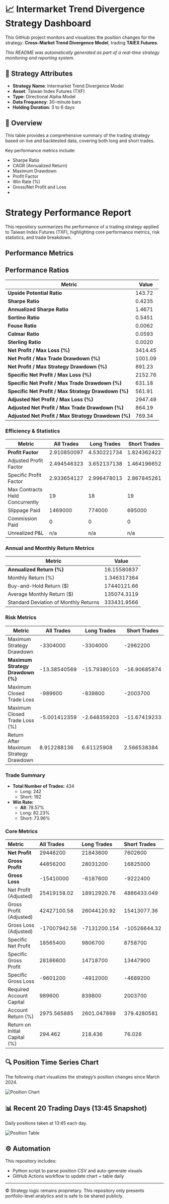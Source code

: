 # 📈 Intermarket Trend Divergence Strategy Dashboard

This GitHub project monitors and visualizes the position changes for the strategy: **Cross-Market Trend Divergence Model**, trading **TAIEX Futures**.

*This README was automatically generated as part of a real-time strategy monitoring and reporting system.*

## 📌 Strategy Attributes

- **Strategy Name**: Intermarket Trend Divergence Model  
- **Asset**: Taiwan Index Futures (TXF)    
- **Type**: Directional Alpha Model  
- **Data Frequency**: 30-minute bars  
- **Holding Duration**: 3 to 6 days

## 📌 Overview

This table provides a comprehensive summary of the trading strategy based on live and backtested data, covering both long and short trades.

Key performance metrics include:
- Sharpe Ratio
- CAGR (Annualized Return)
- Maximum Drawdown
- Profit Factor
- Win Rate (%)
- Gross/Net Profit and Loss
- 
# Strategy Performance Report

This repository summarizes the performance of a trading strategy applied to Taiwan Index Futures (TXF), highlighting core performance metrics, risk statistics, and trade breakdown.

## Performance Metrics
## Performance Ratios

| Metric                                                             | Value         |
|--------------------------------------------------------------------|---------------|
| **Upside Potential Ratio**                                         | 143.72        |
| **Sharpe Ratio**                                                   | 0.4235        |
| **Annualized Sharpe Ratio**                                        | 1.4671        |
| **Sortino Ratio**                                                  | 0.5451        |
| **Fouse Ratio**                                                    | 0.0062        |
| **Calmar Ratio**                                                   | 0.0593        |
| **Sterling Ratio**                                                 | 0.0020        |
| **Net Profit / Max Loss (%)**                                      | 3414.45       |
| **Net Profit / Max Trade Drawdown (%)**                            | 1001.09       |
| **Net Profit / Max Strategy Drawdown (%)**                         | 891.23        |
| **Specific Net Profit / Max Loss (%)**                             | 2152.76       |
| **Specific Net Profit / Max Trade Drawdown (%)**                   | 631.18        |
| **Specific Net Profit / Max Strategy Drawdown (%)**                | 561.91        |
| **Adjusted Net Profit / Max Loss (%)**                             | 2947.49       |
| **Adjusted Net Profit / Max Trade Drawdown (%)**                   | 864.19        |
| **Adjusted Net Profit / Max Strategy Drawdown (%)**                | 769.34        |

### Efficiency & Statistics

| Metric                                  | All Trades   | Long Trades   | Short Trades   |
|----------------------------------------|--------------|---------------|----------------|
| **Profit Factor**                          | 2.910850097  | 4.530221734   | 1.824362422    |
| Adjusted Profit Factor                 | 2.494546323  | 3.652137138   | 1.464196652    |
| Specific Profit Factor                 | 2.933654127  | 2.996478013   | 2.867845261    |
| Max Contracts Held Concurrently        | 19           | 18            | 19             |
| Slippage Paid                          | 1469000      | 774000        | 695000         |
| Commission Paid                        | 0            | 0             | 0              |
| Unrealized P&L                         | n/a          | n/a           | n/a            |

### Annual and Monthly Return Metrics

| Metric                                  | Value        |
|----------------------------------------|--------------|
| **Annualized Return (%)**                  | 16.15580837  | 
| Monthly Return (%)                         | 1.346317364  | 
| Buy-and-Hold Return ($)                    | 17440121.66  | 
| Average Monthly Return ($)                 | 135074.3119  |     
| Standard Deviation of Monthly Returns  | 333431.9566  | 

### Risk Metrics

| Metric                             | All Trades   | Long Trades  | Short Trades  |
|-----------------------------------|--------------|--------------|---------------|
| Maximum Strategy Drawdown              | -3304000     | -3304000      | -2962200       |
| **Maximum Strategy Drawdown (%)**          | -13.38540569 | -15.79380103  | -16.90685874   |
| Maximum Closed Trade Loss              | -989600      | -839800       | -2003700       |
| Maximum Closed Trade Loss (%)          | -5.001412359 | -2.648359203  | -11.67419233   |
| Return After Maximum Strategy Drawdown | 8.912288136  | 6.61125908    | 2.566538384    |

### Trade Summary

- **Total Number of Trades:** 434  
  - Long: 242 
  - Short: 192  
- **Win Rate:**  
  - **All**: 78.57%  
  - Long: 82.23%  
  - Short: 73.96%

### Core Metrics

| Metric                                 | All Trades   | Long Trades   | Short Trades   |
|:---------------------------------------|:-------------|:--------------|:---------------|
| **Net Profit**                         | 29446200     | 21843600      | 7602600        |
| **Gross Profit**                           | 44856200     | 28031200      | 16825000       |
| **Gross Loss**                             | -15410000    | -6187600      | -9222400       |
| Net Profit (Adjusted)                  | 25419158.02  | 18912920.76   | 4886433.049    |
| Gross Profit (Adjusted)                | 42427100.58  | 26044120.92   | 15413077.36    |
| Gross Loss (Adjusted)                  | -17007942.56 | -7131200.154  | -10526644.32   |
| Specific Net Profit                    | 18565400     | 9806700       | 8758700        |
| Specific Gross Profit                  | 28166600     | 14718700      | 13447900       |
| Specific Gross Loss                    | -9601200     | -4912000      | -4689200       |
| Required Account Capital               | 989600       | 839800        | 2003700        |
| Account Return (%)                     | 2975.565885  | 2601.047869   | 379.4280581    |
| Return on Initial Capital (%)          | 294.462      | 218.436       | 76.026         |

## 🔍 Position Time Series Chart
The following chart visualizes the strategy’s position changes since March 2024.

![Position Chart](charts/position_chart.png)

## 📊 Recent 20 Trading Days (13:45 Snapshot)
Daily positions taken at 13:45 each day.

![Position Table](charts/position_table.png)

## ⚙️ Automation
This repository includes:
- Python script to parse position CSV and auto-generate visuals
- GitHub Actions workflow to update chart + table daily

---

© Strategy logic remains proprietary. This repository only presents portfolio-level analytics and is safe to be shared publicly.

